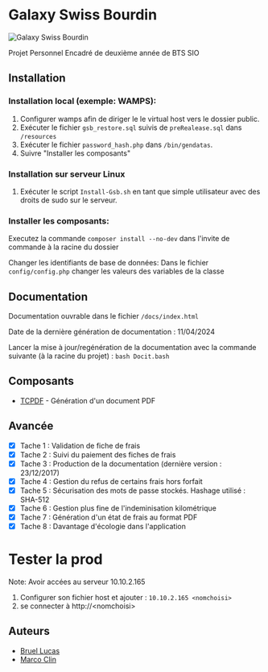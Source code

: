 # Galaxy Swiss Bourdin

![Galaxy Swiss Bourdin](https://imgur.com/yTMdlhK.png)

Projet Personnel Encadré de deuxième année de BTS SIO

## Installation

### Installation local (exemple: WAMPS):
1. Configurer wamps afin de diriger le le virtual host vers le dossier public.
2. Exécuter le fichier `gsb_restore.sql` suivis de `preRealease.sql` dans `/resources`
3. Exécuter le fichier `password_hash.php` dans `/bin/gendatas`.
4. Suivre "Installer les composants"

### Installation sur serveur Linux
1. Exécuter le script `Install-Gsb.sh` en tant que simple utilisateur avec des droits de sudo sur le serveur.

### Installer les composants:
Executez la commande ``composer install --no-dev`` dans l'invite de commande à la racine du dossier

Changer les identifiants de base de données: Dans le fichier ``config/config.php`` changer les valeurs des variables de la classe

## Documentation

Documentation ouvrable dans le fichier `/docs/index.html`

Date de la dernière génération de documentation : 11/04/2024

Lancer la mise à jour/regénération de la documentation avec la commande suivante (à la racine du projet) : 
``bash Docit.bash``

## Composants
* [TCPDF](https://tcpdf.org) - Génération d'un document PDF

## Avancée

- [x] Tache 1 : Validation de fiche de frais
- [x] Tache 2 : Suivi du paiement des fiches de frais
- [x] Tache 3 : Production de la documentation (dernière version : 23/12/2017)
- [x] Tache 4 : Gestion du refus de certains frais hors forfait
- [x] Tache 5 : Sécurisation des mots de passe stockés. Hashage utilisé : SHA-512
- [x] Tache 6 : Gestion plus fine de l'indeminisation kilométrique
- [x] Tache 7 : Génération d'un état de frais au format PDF
- [x] Tache 8 : Davantage d'écologie dans l'application

# Tester la prod
Note: Avoir accées au serveur 10.10.2.165
1. Configurer son fichier host et ajouter : `10.10.2.165 <nomchoisi>`
2. se connecter à http://\<nomchoisi>

## Auteurs

* [Bruel Lucas](https://github.com/Lurius-Kitsune)
* [Marco Clin](https://github.com/M3rwin)
